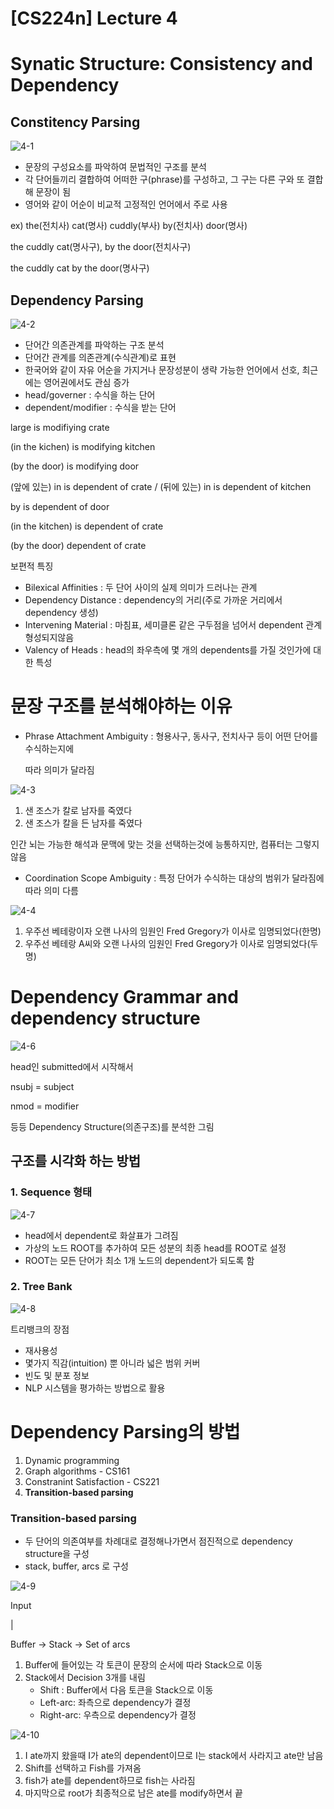 # [CS224n] Lecture 4

# Synatic Structure: Consistency and Dependency

## Constitency Parsing

![4-1](https://user-images.githubusercontent.com/99728502/226567227-bbc859c2-f17a-43c2-91ee-c73def5b8ae4.png)

- 문장의 구성요소를 파악하여 문법적인 구조를 분석
- 각 단어들끼리 결합하여 어떠한 구(phrase)를 구성하고, 그 구는 다른 구와 또 결합해 문장이 됨
- 영어와 같이 어순이 비교적 고정적인 언어에서 주로 사용

ex) the(전치사) cat(명사) cuddly(부사) by(전치사) door(명사)

the cuddly cat(명사구), by the door(전치사구)

the cuddly cat by the door(명사구)

## Dependency Parsing

![4-2](https://user-images.githubusercontent.com/99728502/226567247-9f1e9a22-a992-4363-a09b-0e61818a4a06.png)

- 단어간 의존관계를 파악하는 구조 분석
- 단어간 관계를 의존관계(수식관계)로 표현
- 한국어와 같이 자유 어순을 가지거나 문장성분이 생략 가능한 언어에서 선호, 최근에는 영어권에서도 관심 증가
- head/governer : 수식을 하는 단어
- dependent/modifier : 수식을 받는 단어

large is modifiying crate

(in the kichen) is modifying kitchen

(by the door) is modifying door

(앞에 있는) in is dependent of crate / (뒤에 있는) in is dependent of kitchen

by is dependent of door

(in the kitchen) is dependent of crate

(by the door) dependent of crate

보편적 특징

- Bilexical Affinities : 두 단어 사이의 실제 의미가 드러나는 관계
- Dependency Distance : dependency의 거리(주로 가까운 거리에서 dependency 생성)
- Intervening Material : 마침표, 세미클론 같은 구두점을 넘어서 dependent 관계 형성되지않음
- Valency of Heads : head의 좌우측에 몇 개의 dependents를 가질 것인가에 대한 특성

# 문장 구조를 분석해야하는 이유

- Phrase Attachment Ambiguity : 형용사구, 동사구, 전치사구 등이 어떤 단어를 수식하는지에
    
    따라 의미가 달라짐
    
![4-3](https://user-images.githubusercontent.com/99728502/226567287-f798767e-e6d2-45e9-a87a-4b5638789e7a.png)

1. 샌 조스가 칼로 남자를 죽였다
2. 샌 조스가 칼을 든 남자를 죽였다

인간 뇌는 가능한 해석과 문맥에 맞는 것을 선택하는것에 능통하지만, 컴퓨터는 그렇지 않음

- Coordination Scope Ambiguity : 특정 단어가 수식하는 대상의 범위가 달라짐에 따라 의미 다름

![4-4](https://user-images.githubusercontent.com/99728502/226567304-7e456525-83f5-42b8-a1ee-b9128aa3bb01.png)

1. 우주선 베테랑이자 오랜 나사의 임원인 Fred Gregory가 이사로 임명되었다(한명)
2. 우주선 베테랑 A씨와 오랜 나사의 임원인 Fred Gregory가 이사로 임명되었다(두명)

# Dependency Grammar and dependency structure

![4-6](https://user-images.githubusercontent.com/99728502/226567325-f49f11d6-6500-46a3-aec9-fb1e1e855c57.png)

head인 submitted에서 시작해서

nsubj = subject

nmod = modifier

등등 Dependency Structure(의존구조)를 분석한 그림

## 구조를 시각화 하는 방법

### 1. Sequence 형태

![4-7](https://user-images.githubusercontent.com/99728502/226567347-0373bd05-457e-4abd-8cbb-5728849552b8.png)

- head에서 dependent로 화살표가 그려짐
- 가상의 노드 ROOT를 추가하여 모든 성분의 최종 head를 ROOT로 설정
- ROOT는 모든 단어가 최소 1개 노드의 dependent가 되도록 함

### 2. Tree Bank

![4-8](https://user-images.githubusercontent.com/99728502/226567360-9a6d8e16-c4c4-490f-9471-9969d29fce16.png)

트리뱅크의 장점

- 재사용성
- 몇가지 직감(intuition) 뿐 아니라 넓은 범위 커버
- 빈도 및 분포 정보
- NLP 시스템을 평가하는 방법으로 활용

# Dependency Parsing의 방법

1. Dynamic programming
2. Graph algorithms - CS161
3. Constranint Satisfaction - CS221
4. **Transition-based parsing**

### Transition-based parsing

- 두 단어의 의존여부를 차례대로 결정해나가면서 점진적으로 dependency structure을 구성
- stack, buffer, arcs 로 구성

![4-9](https://user-images.githubusercontent.com/99728502/226567428-d8ec6eac-a3ae-4e24-853c-bc3c434fdd6b.png)

Input

|

Buffer → Stack → Set of arcs

1. Buffer에 들어있는 각 토큰이 문장의 순서에 따라 Stack으로 이동
2. Stack에서 Decision 3개를 내림
    - Shift : Buffer에서 다음 토큰을 Stack으로 이동
    - Left-arc: 좌측으로 dependency가 결정
    - Right-arc: 우측으로 dependency가 결정

![4-10](https://user-images.githubusercontent.com/99728502/226567447-28756386-60fb-4c91-ab89-139b471e7bf4.png)

1. I ate까지 왔을때 I가 ate의 dependent이므로 I는 stack에서 사라지고 ate만 남음
2. Shift를 선택하고 Fish를 가져옴
3. fish가 ate를 dependent하므로 fish는 사라짐
4. 마지막으로 root가 최종적으로 남은 ate를 modify하면서 끝
